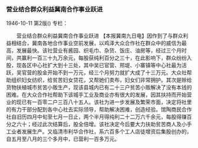 ### 营业结合群众利益冀南合作事业跃进

1946-10-11
第2版()
专栏：

　　营业结合群众利益冀南合作事业跃进
    【本报冀南九日电】因作到了与群众利益相结合，冀南各地合作事业空前发展，以鸡泽大众合作社在群众中的威信为最高，发展最快。该社营业有酱园、织毛巾、杂货、饭庄、油房等，经过三个月时间，共赢利一百三十九万余元，每股获纯利百分之三十，在此影响下，群众纷纷入股，现各区中心社扩大到十三处，其中吴已官营、邢堤、小寨镇等中心社最为活跃，吴官营的股金开始不到一万元，经三个月努力就扩大成了十三万元。大众社帮助组织妇女纺织，给贫苦妇女贷花，又帮她们卖布，妇女们非常拥护。其次是赊给货物扶植城市贫苦小贩生产，现该县城内已有二十三户贫苦小贩解决了没有本钱的困难。在大众合作社帮助下该城手工业及商业亦有很大的发展，因其扶持而开始营业的现已有一百零二户三百八十五人。该社为进一步发展及繁荣市面，决定将社里的有力干部分配到各中心社去实际领导，帮助解决困难，创造经验。馆陶商民合作社自旧历四月中旬至七月一日止，两个半月得纯利二十二万六千余元，每股得赚百分之六十；经过此次结算后，股全倍增。该社决定今后要大力扶助贫苦商人及小手工业者发展生产。又临清市利华合作社，系六百多个工人店徒增资后集股创办的，自五月至八月的三个多月中，已营利一百多万元。
